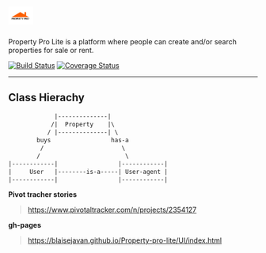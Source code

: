  # <a href="#"><img src="UI/images/blaise-logo.png" title="FVCproductions" alt="FVCproductions" width="10%"></a>
Property Pro Lite is a platform where people can create and/or search properties for sale or rent.

[![Build Status](https://travis-ci.org/BlaiseJavan/Property-pro-lite.svg?branch=develop)](https://travis-ci.org/BlaiseJavan/Property-pro-lite)
[![Coverage Status](https://coveralls.io/repos/github/BlaiseJavan/Property-pro-lite/badge.svg?branch=develop)](https://coveralls.io/github/BlaiseJavan/Property-pro-lite?branch=develop)




--------------
Class Hierachy
--------------
                                        
                 |--------------|        
                /|  Property    |\ 
               / |--------------| \          
            buys                 has-a               
             /                      \
            /                        \                 
    |------------|                 |------------|
    |     User   |--------is-a-----| User-agent |
    |------------|                 |------------|
    



**Pivot tracher stories**

> https://www.pivotaltracker.com/n/projects/2354127

**gh-pages**

> https://blaisejavan.github.io/Property-pro-lite/UI/index.html


